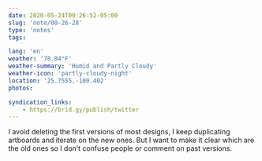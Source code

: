 ```yaml
---
date: 2020-05-24T00:26:52-05:00
slug: 'note/00-26-28'
type: 'notes'
tags:

lang: 'en'
weather: '78.04°F'
weather-summary: 'Humid and Partly Cloudy'
weather-icon: 'partly-cloudy-night'
location: '25.7555,-100.402'
photos:

syndication_links:
    - https://brid.gy/publish/twitter
---
```

I avoid deleting the first versions of most designs, I keep duplicating artboards and iterate on the new ones. But I want to make it clear which are the old ones so I don’t confuse people or comment on past versions. 